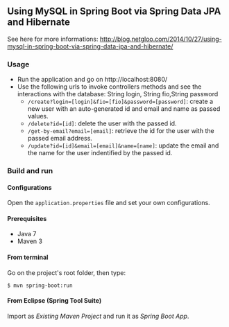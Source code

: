 ## Using MySQL in Spring Boot via Spring Data JPA and Hibernate

See here for more informations:
http://blog.netgloo.com/2014/10/27/using-mysql-in-spring-boot-via-spring-data-jpa-and-hibernate/

### Usage

- Run the application and go on http://localhost:8080/
- Use the following urls to invoke controllers methods and see the interactions
  with the database:
  String login, String fio,String password
    * `/create?login=[login]&fio=[fio]&password=[password]`: create a new user with an 
      auto-generated id and email and name as passed values.
    * `/delete?id=[id]`: delete the user with the passed id.
    * `/get-by-email?email=[email]`: retrieve the id for the user with the 
      passed email address.
    * `/update?id=[id]&email=[email]&name=[name]`: update the email and the 
      name for the user indentified by the passed id.

### Build and run

#### Configurations

Open the `application.properties` file and set your own configurations.

#### Prerequisites

- Java 7
- Maven 3

#### From terminal

Go on the project's root folder, then type:

    $ mvn spring-boot:run

#### From Eclipse (Spring Tool Suite)

Import as *Existing Maven Project* and run it as *Spring Boot App*.

